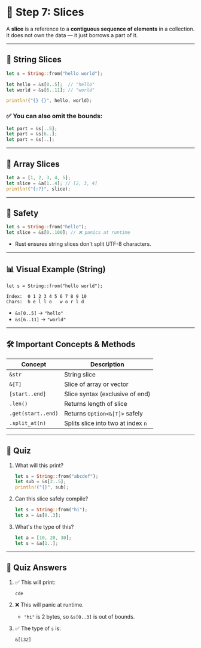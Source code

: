 
# 🧩 Step 7: Slices

A **slice** is a reference to a **contiguous sequence of elements** in a collection. It does not own the data — it just borrows a part of it.

---

## 🧵 String Slices

```rust
let s = String::from("hello world");

let hello = &s[0..5];  // "hello"
let world = &s[6..11]; // "world"

println!("{} {}", hello, world);
```

### ✅ You can also omit the bounds:
```rust
let part = &s[..5];
let part = &s[6..];
let part = &s[..];
```

---

## 🧱 Array Slices

```rust
let a = [1, 2, 3, 4, 5];
let slice = &a[1..4]; // [2, 3, 4]
println!("{:?}", slice);
```

---

## 🚨 Safety

```rust
let s = String::from("hello");
let slice = &s[0..100]; // ❌ panics at runtime
```

- Rust ensures string slices don't split UTF-8 characters.

---

## 📊 Visual Example (String)

```text
let s = String::from("hello world");

Index:  0 1 2 3 4 5 6 7 8 9 10
Chars:  h e l l o   w o r l d
```

- `&s[0..5]` → `"hello"`
- `&s[6..11]` → `"world"`

---

## 🛠️ Important Concepts & Methods

| Concept        | Description                                       |
|----------------|---------------------------------------------------|
| `&str`         | String slice                                      |
| `&[T]`         | Slice of array or vector                          |
| `[start..end]` | Slice syntax (exclusive of end)                   |
| `.len()`       | Returns length of slice                           |
| `.get(start..end)` | Returns `Option<&[T]>` safely                  |
| `.split_at(n)` | Splits slice into two at index `n`               |

---

## 🧪 Quiz

1. What will this print?
   ```rust
   let s = String::from("abcdef");
   let sub = &s[2..5];
   println!("{}", sub);
   ```

2. Can this slice safely compile?
   ```rust
   let s = String::from("hi");
   let x = &s[0..3];
   ```

3. What's the type of this?
   ```rust
   let a = [10, 20, 30];
   let s = &a[1..];
   ```

---

## 🧠 Quiz Answers

1. ✅ This will print:
   ```
   cde
   ```

2. ❌ This will panic at runtime.
   - `"hi"` is 2 bytes, so `&s[0..3]` is out of bounds.

3. ✅ The type of `s` is:
   ```
   &[i32]
   ```
